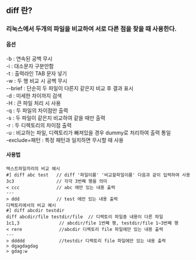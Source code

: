 ## diff 란?
### 리눅스에서 두개의 파일을 비교하여 서로 다른 점을 찾을 때 사용한다.

#### 옵션
-b : 연속된 공백 무시  
-i : 대소문자 구분안함  
-t : 출력라인 TAB 문자 넣기  
-w : 두 행 비교 시 공백 무시  
--brief : 단순히 두 파일이 다른지 같은지 비교 후 결과 표시  
-d : 미세한 차이까지 검색  
-H : 큰 파일 처리 시 사용  
-q : 두 파일의 차이점만 출력  
-s : 두 파일이 같은지 비교하여 같을 때만 출력  
-r : 두 디렉토리의 차이점 출력  
-u : 비교하는 파일, 디렉토리가 빠져있을 경우 dummy로 처리하여 출력 통일  
-exclude=패턴 : 특정 패턴과 일치하면 무시할 때 사용  

#### 사용법

```
텍스트파일끼리의 비교 예시
#] diff abc test   // diff '파일이름' '비교할파일이름' 다음과 같이 입력하여 사용
3c3                // 각각 3번째 행을 의미
< ccc              // abc 에만 있는 내용 출력
---
> ddd              // test 에만 있는 내용 출력 
디렉토리에서의 비교 예시
#] diff abcdir testdir
diff abcdir/file testdir/file  // 디렉토리 파일중 내용이 다른 파일
1c1,3               // abcdir/file 1번째 행, testdir/file 1~3번째 행 
< rere              //abcdir 디렉토리 file 파일에만 있는 내용 출력
---
> ddddd             //testdir 디렉토리 file 파일에만 있는 내용 출력
> dgagdagdag
> gdag:w
```
